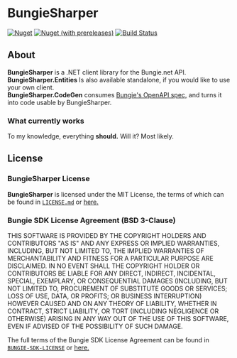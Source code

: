 # BungieSharper
[![Nuget](https://img.shields.io/nuget/v/BungieSharper?color=green&label=NuGet&style=flat-square)](https://www.nuget.org/packages/BungieSharper/latest)
[![Nuget (with prereleases)](https://img.shields.io/nuget/vpre/BungieSharper?label=Prerelease&style=flat-square)](https://www.nuget.org/packages/BungieSharper/absoluteLatest)
[![Build Status](https://img.shields.io/endpoint.svg?url=https%3A%2F%2Factions-badge.atrox.dev%2Fashakoor%2FBungieSharper%2Fbadge%3Fref%3Dmain&style=flat-square)](https://github.com/ashakoor/BungieSharper/actions)

## About
**BungieSharper** is a .NET client library for the Bungie.net API.  
**BungieSharper.Entities** Is also available standalone, if you would like to use your own client.  
**BungieSharper.CodeGen** consumes [Bungie's OpenAPI spec,](https://github.com/Bungie-net/api) and turns it into code usable by BungieSharper.  

### What currently works
To my knowledge, everything **should.** Will it? Most likely.

## License
### BungieSharper License
**BungieSharper** is licensed under the MIT License, the terms of which can be found in [`LICENSE.md`](LICENSE.md) or [here.](https://opensource.org/licenses/MIT)

### Bungie SDK License Agreement (BSD 3-Clause)
THIS SOFTWARE IS PROVIDED BY THE COPYRIGHT HOLDERS AND CONTRIBUTORS "AS IS"
AND ANY EXPRESS OR IMPLIED WARRANTIES, INCLUDING, BUT NOT LIMITED TO, THE
IMPLIED WARRANTIES OF MERCHANTABILITY AND FITNESS FOR A PARTICULAR PURPOSE ARE
DISCLAIMED. IN NO EVENT SHALL THE COPYRIGHT HOLDER OR CONTRIBUTORS BE LIABLE
FOR ANY DIRECT, INDIRECT, INCIDENTAL, SPECIAL, EXEMPLARY, OR CONSEQUENTIAL
DAMAGES (INCLUDING, BUT NOT LIMITED TO, PROCUREMENT OF SUBSTITUTE GOODS OR
SERVICES; LOSS OF USE, DATA, OR PROFITS; OR BUSINESS INTERRUPTION) HOWEVER
CAUSED AND ON ANY THEORY OF LIABILITY, WHETHER IN CONTRACT, STRICT LIABILITY,
OR TORT (INCLUDING NEGLIGENCE OR OTHERWISE) ARISING IN ANY WAY OUT OF THE USE
OF THIS SOFTWARE, EVEN IF ADVISED OF THE POSSIBILITY OF SUCH DAMAGE.

The full terms of the Bungie SDK License Agreement can be found in [`BUNGIE-SDK-LICENSE`](BUNGIE-SDK-LICENSE) or [here.](https://github.com/Bungie-net/api/blob/master/LICENSE)

